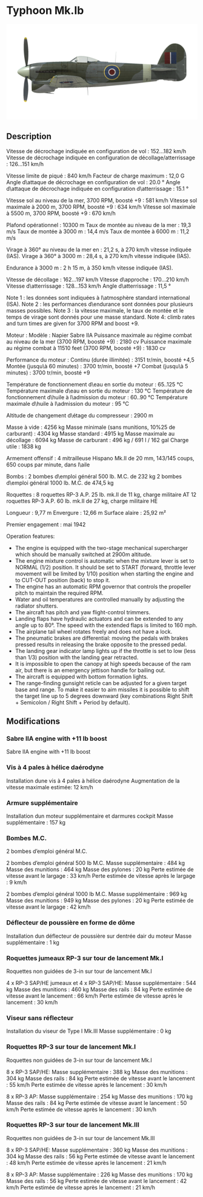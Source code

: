 # Typhoon Mk.Ib

![typhoonmkib](../images/typhoonmkib.png)

## Description

Vitesse de décrochage indiquée en configuration de vol : 152...182 km/h
Vitesse de décrochage indiquée en configuration de décollage/atterrissage : 126...151 km/h

Vitesse limite de piqué : 840 km/h
Facteur de charge maximum : 12,0 G
Angle d\attaque de décrochage en configuration de vol : 20.0 °
Angle d\attaque de décrochage indiquée en configuration d\atterrissage : 15.1 °

Vitesse sol au niveau de la mer, 3700 RPM, boosté +9 : 581 km/h
Vitesse sol maximale à 2000 m, 3700 RPM, boosté +9 : 634 km/h
Vitesse sol maximale à 5500 m, 3700 RPM, boosté +9 : 670 km/h

Plafond opérationnel : 10300 m
Taux de montée au niveau de la mer : 19,3 m/s
Taux de montée à 3000 m : 14,4 m/s
Taux de montée à 6000 m : 11,2 m/s

Virage à 360° au niveau de la mer en : 21,2 s, à 270 km/h vitesse indiquée (IAS).
Virage à 360° à 3000 m : 28,4 s, à 270 km/h vitesse indiquée (IAS).

Endurance à 3000 m : 2 h 15 m, à 350 km/h vitesse indiquée (IAS).

Vitesse de décollage : 162...197 km/h
Vitesse d\approche : 170...210 km/h
Vitesse d\atterrissage : 128...153 km/h
Angle d\atterrissage : 11,5 °

Note 1 : les données sont indiquées à l\atmosphère standard international (ISA).
Note 2 : les performances d\endurance sont données pour plusieurs masses possibles.
Note 3 : la vitesse maximale, le taux de montée et le temps de virage sont donnés pour une masse standard.
Note 4: climb rates and turn times are given for 3700 RPM and boost +9.

Moteur :
Modèle : Napier Sabre IIA
Puissance maximale au régime combat au niveau de la mer (3700 RPM, boosté +9) : 2180 cv
Puissance maximale au régime combat à 11510 feet (3700 RPM, boosté +9) : 1830 cv

Performance du moteur :
Continu (durée illimitée) : 3151 tr/min, boosté +4,5
Montée (jusqu\à 60 minutes) : 3700 tr/min, boosté +7
Combat (jusqu\à 5 minutes) : 3700 tr/min, boosté +9

Température de fonctionnement d\eau en sortie du moteur : 65..125 °C
Température maximale d\eau en sortie du moteur : 130 °C
Température de fonctionnement d\huile à l\admission du moteur : 60..90 °C
Température maximale d\huile à l\admission du moteur : 95 °C

Altitude de changement d\étage du compresseur : 2900 m

Masse à vide : 4256 kg
Masse minimale (sans munitions, 10%25 de carburant) : 4304 kg
Masse standard : 4915 kg
Masse maximale au décollage : 6094 kg
Masse de carburant : 496 kg / 691 l / 162 gal
Charge utile : 1838 kg

Armement offensif :
4 mitrailleuse Hispano Mk.II de 20 mm, 143/145 coups, 650 coups par minute, dans l\aile

Bombs :
2 bombes d\emploi général 500 lb. M.C. de 232 kg
2 bombes d\emploi général 1000 lb. M.C. de 474,5 kg

Roquettes :
8 roquettes RP-3 A.P. 25 lb. mk.II de 11 kg, charge militaire AT
12 roquettes RP-3 A.P. 60 lb. mk.II de 27 kg, charge militaire HE

Longueur : 9,77 m
Envergure : 12,66 m
Surface alaire : 25,92 m²

Premier engagement : mai 1942

Operation features:
- The engine is equipped with the two-stage mechanical supercharger which should be manually switched at 2900m altitude.
- The engine mixture control is automatic when the mixture lever is set to NORMAL (1/2) position. It should be set to START (forward, throttle lever movement will be limited by 1/10) position when starting the engine and to CUT-OUT position (back) to stop it.
- The engine has an automatic RPM governor that controls the propeller pitch to maintain the required RPM. 
- Water and oil temperatures are controlled manually by adjusting the radiator shutters.
- The aircraft has pitch and yaw flight-control trimmers.
- Landing flaps have hydraulic actuators and can be extended to any angle up to 80°. The speed with the extended flaps is limited to 160 mph.
- The airplane tail wheel rotates freely and does not have a lock.
- The pneumatic brakes are differential: moving the pedals with brakes pressed results in releasing the brake opposite to the pressed pedal.
- The landing gear indicator lamp lights up if the throttle is set to low (less than 1/3) position with the landing gear retracted.
- It is impossible to open the canopy at high speeds because of the ram air, but there is an emergency jettison handle for bailing out.
- The aircraft is equipped with bottom formation lights.
- The range-finding gunsight reticle can be adjusted for a given target base and range. To make it easier to aim missiles it is possible to shift the target line up to 5 degrees downward (key combinations Right Shift + Semicolon / Right Shift + Period by default).

## Modifications


### Sabre IIA engine with +11 lb boost

Sabre IIA engine with +11 lb boost


### Vis à 4 pales à hélice daérodyne

Installation dune vis à 4 pales à hélice daérodyne
Augmentation de la vitesse maximale estimée: 12 km/h


### Armure supplémentaire

Installation dun moteur supplémentaire et darmures cockpit
Masse supplémentaire : 157 kg


### Bombes  M.C.

2 bombes d’emploi général M.C.

2 bombes d’emploi général 500 lb M.C.
Masse supplémentaire : 484 kg
Masse des munitions : 464 kg
Masse des pylones : 20 kg
Perte estimée de vitesse avant le largage : 33 km/h
Perte estimée de vitesse après le largage : 9 km/h

2 bombes d’emploi général 1000 lb M.C.
Masse supplémentaire : 969 kg
Masse des munitions : 949 kg
Masse des pylones : 20 kg
Perte estimée de vitesse avant le largage : 42 km/h


### Déflecteur de poussière en forme de dôme

Installation dun déflecteur de poussière sur dentrée dair du moteur
Masse supplémentaire : 1 kg


### Roquettes jumeaux RP-3 sur tour de lancement Mk.I

Roquettes non guidées de 3-in sur tour de lancement Mk.I

4 x RP-3 SAP/HE jumeaux et 4 x RP-3 SAP/HE:
Masse supplémentaire : 544 kg
Masse des munitions : 460 kg
Masse des rails : 84 kg
Perte estimée de vitesse avant le lancement : 66 km/h
Perte estimée de vitesse après le lancement : 30 km/h


### Viseur sans réflecteur

Installation du viseur de Type I Mk.III
Masse supplémentaire : 0 kg


### Roquettes RP-3 sur tour de lancement Mk.I

Roquettes non guidées de 3-in sur tour de lancement Mk.I

8 x RP-3 SAP/HE:
Masse supplémentaire : 388 kg
Masse des munitions : 304 kg
Masse des rails : 84 kg
Perte estimée de vitesse avant le lancement : 55 km/h
Perte estimée de vitesse après le lancement : 30 km/h

8 x RP-3 AP:
Masse supplémentaire : 254 kg
Masse des munitions : 170 kg
Masse des rails : 84 kg
Perte estimée de vitesse avant le lancement : 50 km/h
Perte estimée de vitesse après le lancement : 30 km/h


### Roquettes RP-3 sur tour de lancement Mk.III

Roquettes non guidées de 3-in sur tour de lancement Mk.III

8 x RP-3 SAP/HE:
Masse supplémentaire : 360 kg
Masse des munitions : 304 kg
Masse des rails : 56 kg
Perte estimée de vitesse avant le lancement : 48 km/h
Perte estimée de vitesse après le lancement : 21 km/h

8 x RP-3 AP:
Masse supplémentaire : 226 kg
Masse des munitions : 170 kg
Masse des rails : 56 kg
Perte estimée de vitesse avant le lancement : 42 km/h
Perte estimée de vitesse après le lancement : 21 km/h
